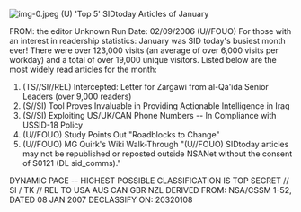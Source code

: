 ![img-0.jpeg](img-0.jpeg)
(U) 'Top 5' SIDtoday Articles of January

FROM: the editor
Unknown
Run Date: 02/09/2006
(U//FOUO) For those with an interest in readership statistics: January was SID today's busiest month ever! There were over 123,000 visits (an average of over 6,000 visits per workday) and a total of over 19,000 unique visitors. Listed below are the most widely read articles for the month:

1. (TS//SI//REL) Intercepted: Letter for Zargawi from al-Qa'ida Senior Leaders (over 9,000 readers)
2. (S//SI) Tool Proves Invaluable in Providing Actionable Intelligence in Iraq
3. (S//SI) Exploiting US/UK/CAN Phone Numbers -- In Compliance with USSID-18 Policy
4. (U//FOUO) Study Points Out "Roadblocks to Change"
5. (U//FOUO) MG Quirk's Wiki Walk-Through
"(U//FOUO) SIDtoday articles may not be republished or reposted outside NSANet without the consent of S0121 (DL sid_comms)."

DYNAMIC PAGE -- HIGHEST POSSIBLE CLASSIFICATION IS TOP SECRET // SI / TK // REL TO USA AUS CAN GBR NZL DERIVED FROM: NSA/CSSM 1-52, DATED 08 JAN 2007 DECLASSIFY ON: 20320108
